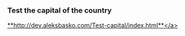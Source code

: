 <h3>Test the capital of the country</h3>

<a href="http://dev.aleksbasko.com/Test-capital/index.html">**http://dev.aleksbasko.com/Test-capital/index.html**</a>